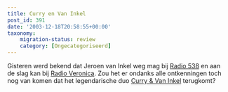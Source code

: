 ```yaml
---
title: Curry en Van Inkel
post_id: 391
date: '2003-12-18T20:58:55+00:00'
taxonomy:
    migration-status: review
    category: [Ongecategoriseerd]
---
```

Gisteren werd bekend dat Jeroen van Inkel weg mag bij [Radio 538](http://www.radio538.nl/) en aan de slag kan bij [Radio Veronica](http://www.radioveronica.nl/). Zou het er ondanks alle ontkenningen toch nog van komen dat het legendarische duo [Curry & Van Inkel](http://clogwog.net/cenvi/) terugkomt?